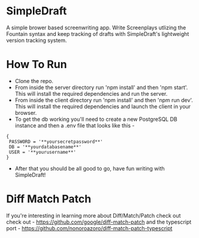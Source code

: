# SimpleDraft

A simple brower based screenwriting app. Write Screenplays utlizing the Fountain syntax and keep tracking of drafts with SimpleDraft's lightweight version tracking system. 

# How To Run

* Clone the repo.
* From inside the server directory run 'npm install' and then 'npm start'. This will install the required dependencies and run the server.
* From inside the client directory run 'npm install' and then 'npm run dev'. This will install the required dependencies and launch the client in your browser.
* To get the db working you'll need to create a new PostgreSQL DB instance and then a .env file that looks like this -

```plaintext
{
 PASSWORD = '**yoursecretpassword**'
 DB = '**yourdatabasename**'
 USER = '**yourusername**'
}
```

* After that you should be all good to go, have fun writing with SimpleDraft!

# Diff Match Patch

If you're interesting in learning more about Diff/Match/Patch check out check out - https://github.com/google/diff-match-patch and the typescript port - https://github.com/nonoroazoro/diff-match-patch-typescript
